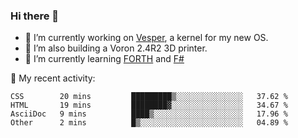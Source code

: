 ### Hi there 👋

<!--
**berkus/berkus** is a ✨ _special_ ✨ repository because its `README.md` (this file) appears on your GitHub profile.

Here are some ideas to get you started:

- 🔭 I’m currently working on ...
- 🌱 I’m currently learning ...
- 👯 I’m looking to collaborate on ...
- 🤔 I’m looking for help with ...
- 💬 Ask me about ...
- 📫 How to reach me: ...
- 😄 Pronouns: ...
- ⚡ Fun fact: ...
-->

- 🔭 I’m currently working on [Vesper](https://github.com/metta-systems/vesper), a kernel for my new OS.
- 🔭 I’m also building a Voron 2.4R2 3D printer.
- 🌱 I’m currently learning [FORTH](http://forth.com/starting-forth/) and [F#](https://fsharpforfunandprofit.com/)

💼 My recent activity:

<!--START_SECTION:waka-->

```text
CSS        20 mins         █████████▒░░░░░░░░░░░░░░░   37.62 %
HTML       19 mins         ████████▓░░░░░░░░░░░░░░░░   34.67 %
AsciiDoc   9 mins          ████▒░░░░░░░░░░░░░░░░░░░░   17.96 %
Other      2 mins          █▒░░░░░░░░░░░░░░░░░░░░░░░   04.89 %
```

<!--END_SECTION:waka-->
